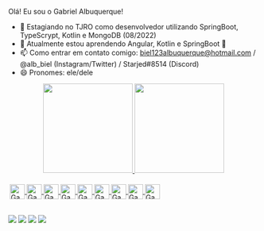  Olá! Eu sou o Gabriel Albuquerque! 

- 🔭 Estagiando no TJRO como desenvolvedor utilizando SpringBoot, TypeScrypt, Kotlin e MongoDB (08/2022)
- 📖 Atualmente estou aprendendo Angular, Kotlin e SpringBoot 📖
- 📫 Como entrar em contato comigo: biel123albuquerque@hotmail.com / @alb_biel (Instagram/Twitter) / Starjed#8514 (Discord)
- 😄 Pronomes: ele/dele


<div align="center">
  <a href="https://github.com/Starjed">
  <img height="180em" src="https://github-readme-stats.vercel.app/api?username=Starjed&show_icons=true&theme=dracula&include_all_commits=true&count_private=true"/>
  <img height="180em" src="https://github-readme-stats.vercel.app/api/top-langs/?username=Starjed&layout=compact&langs_count=7&theme=dracula"/>
</div>
 
 
 <div style="padding: 3px"><br>
 
  <img align="center" alt= "Gabriel-Git" height="30" widht="45" src="https://img.shields.io/badge/Kotlin-0095D5?&style=for-the-badge&logo=kotlin&logoColor=white">
  <img align="center" alt= "Gabriel-Ts" height="30" widht="40" src="https://img.shields.io/badge/TypeScript-007ACC?style=for-the-badge&logo=typescript&logoColor=white)">  
  <img align="center" alt= "Gabriel-Intellij" height="30" widht="40" src="https://img.shields.io/badge/IntelliJ_IDEA-000000.svg?style=for-the-       badge&logo=intellij-idea&logoColor=white">  
  <img align="center" alt= "Gabriel-Spring" height="30" widht="40" src="https://img.shields.io/badge/Spring_Boot-F2F4F9?style=for-the-badge&logo=spring-boot"> 
  <img align="center" alt= "Gabriel-Angular" height="30" widht="40" src="https://img.shields.io/badge/Angular-DD0031?style=for-the-badge&logo=angular&logoColor=white"> 
  <img align="center" alt= "Gabriel-JUnit" height="30" widht="40" src="https://img.shields.io/badge/Junit5-25A162?style=for-the-badge&logo=junit5&logoColor=white"> 
  <img align="center" alt= "Gabriel-ubuntu" height="30" widht="40" src="https://img.shields.io/badge/Ubuntu-E95420?style=for-the-badge&logo=ubuntu&logoColor=white"> 
  <img align="center" alt= "Gabriel-ubuntu" height="30" widht="40" src="https://img.shields.io/badge/WebStorm-000000?style=for-the-badge&logo=WebStorm&logoColor=white"> 
  <img align="center" alt= "Gabriel-ubuntu" height="30" widht="40" src="https://img.shields.io/badge/GIT-E44C30?style=for-the-badge&logo=git&logoColor=white">

</div>
  
  ##
  
  <div> 
  <a href="https://instagram.com/alb_biel" target="_blank"><img src="https://img.shields.io/badge/-Instagram-%23E4405F?style=for-the-badge&logo=instagram&logoColor=white" target="_blank"></a>
  <a href = "mailto:biel123albuquerque@hotmail.com"><img src="https://img.shields.io/badge/-Gmail-%23333?style=for-the-badge&logo=gmail&logoColor=white" target="_blank"></a>
  <a href="https://www.linkedin.com/in/gabriel-moitinho-de-albuquerque-883b281a0/" target="_blank"><img src="https://img.shields.io/badge/-LinkedIn-%230077B5?style=for-the-badge&logo=linkedin&logoColor=white" target="_blank"></a> 
  <a href="Starjed#8514 target="_blank"><img src= https://img.shields.io/badge/Discord-7289DA?style=for-the-badge&logo=discord&logoColor=white target="_blank"></a> 
  </div>
  

